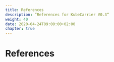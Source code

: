 ```yaml
---
title: References
description: “References for KubeCarrier V0.3“
weight: 40
date: 2020-04-24T09:00:00+02:00
chapter: true
---
```


# References
